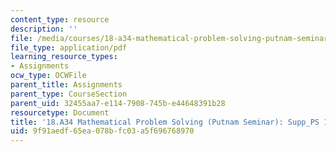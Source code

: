```yaml
---
content_type: resource
description: ''
file: /media/courses/18-a34-mathematical-problem-solving-putnam-seminar-fall-2018/9f91aedf65ea078bfc03a5f696768970_MIT18_A34F18Supp10.pdf
file_type: application/pdf
learning_resource_types:
- Assignments
ocw_type: OCWFile
parent_title: Assignments
parent_type: CourseSection
parent_uid: 32455aa7-e114-7908-745b-e44648391b28
resourcetype: Document
title: '18.A34 Mathematical Problem Solving (Putnam Seminar): Supp_PS 10'
uid: 9f91aedf-65ea-078b-fc03-a5f696768970
---
```

